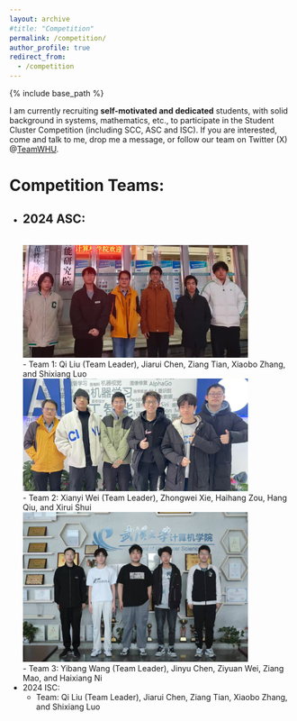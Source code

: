 ```yaml
---
layout: archive
#title: "Competition"
permalink: /competition/
author_profile: true
redirect_from:
  - /competition
---
```


{% include base_path %}

I am currently recruiting **self-motivated and dedicated** students, with solid background in systems, mathematics, etc., to participate in the Student Cluster Competition (including SCC, ASC and ISC). If you are interested, come and talk to me, drop me a message, or follow our team on Twitter (X) @[TeamWHU](https://twitter.com/TeamWHU).

Competition Teams:
=====
- 2024 ASC:
  - 
  <!-- ![team1](/images/competition/liuqi_isc.jpg width="400px") -->
  <br>
  <img src="/images/competition/liuqi_isc.jpg" width="400" alt="ISC Team 1" style="margin-bottom: 0;">
  <br>
  - Team 1: Qi Liu (Team Leader), Jiarui Chen, Ziang Tian, Xiaobo Zhang, and Shixiang Luo
  <br>
  <img src="/images/competition/weixianyi_isc.jpg" width="400" alt="ISC Team 2" style="margin-bottom: 0;">
  <br>
  - Team 2: Xianyi Wei (Team Leader), Zhongwei Xie, Haihang Zou, Hang Qiu, and Xirui Shui
  <br>
  <img src="/images/competition/yubang.jpg" width="400" alt="ISC Team 2" style="margin-bottom: 0;">
  <br>
  - Team 3: Yibang Wang (Team Leader), Jinyu Chen, Ziyuan Wei, Ziang Mao, and Haixiang Ni
- 2024 ISC:
  - Team: Qi Liu (Team Leader), Jiarui Chen, Ziang Tian, Xiaobo Zhang, and Shixiang Luo
